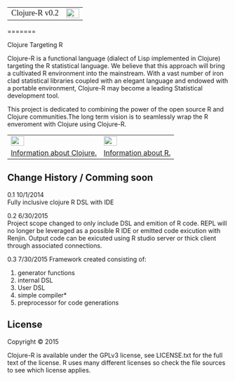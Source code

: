 <table style="border: none !important;"><tr><td style="font: large bold !important;">Clojure-R v0.2</td><td>
  <img src="https://16afd541-a-62cb3a1a-s-sites.googlegroups.com/site/thezonwiki/technologies/clojuReIcon.png?attachauth=ANoY7cog_PBGhYP31-OL28Ij9umWvkORdiTVXeKILg95mEL8lava6vEfBCuB1jzKuD38WhQJDK50_kYOwa45AbT0CXgTiJLlHb7EPkxipllBrePYeJ9SZjboVruPAz5OtF2qCEVxAtRtd47rcrD7gDG3ZqIYGWisl3HAwdMzWYWn2RGT4Es-1pre4X-rGjwRsjU5ucP2XDBrodNRAZd2CiIKXYh7NqafuRnZ4VkgF06L-Zg6r_EoWQE%3D&attredirects=0"  style="width:30px;height:22px"></td></tr></table>
=======

Clojure Targeting R 

Clojure-R is a functional language (dialect of Lisp implemented in Clojure) targeting the R statistical language. We believe that this approach will bring a cultivated R environment into the mainstream. With a vast number of iron clad statistical libraries coupled with an elegant language and endowed with a portable environment, Clojure-R may become a leading Statistical development tool.


This project is dedicated to combining the power of the open source R and Clojure communities.The long term vision is to seamlessly wrap the R enveroment with Clojure using Clojure-R.  


  <table>
  <tr>
  <td>
  <img src="http://clojure.org/space/showimage/clojure-icon.gif" style="width:30px;height:22px">
  </td>
  <td>
  <img src="http://www.r-project.org/Rlogo.jpg"  style="width:30px;height:22px">
  </td>
  </tr>
    <tr>
  <td>
  <a href="http://clojure.org/">Information about Clojure.</a>
  </td>
  <td>
  <a href="http://www.r-project.org">Information about R.</a><br>
  </td>
  </tr>
  </table>
  
  
## Change History / Comming soon
0.1 10/1/2014 <br/>
Fully inclusive clojure R DSL with IDE

0.2 6/30/2015     
Project scope changed to only include DSL and emition of R code. REPL will no longer be leveraged 
as a possible R IDE or emitted code exicution with Renjin. Output code can be exicuted using
R studio server or thick client through associated connections. 

0.3  7/30/2015
Framework created consisting of:
1) generator functions 
2) internal DSL 
3) User DSL
4) simple compiler*
5) preprocessor for code generations

## License
Copyright © 2015 

Clojure-R is available under the GPLv3 license, see LICENSE.txt for the full text of the license. R uses many different licenses so check the file sources to see which license applies.
